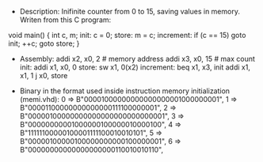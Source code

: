 * Description:
Inifinite counter from 0 to 15, saving values in memory. Writen from this C program:

void main()
{
    int c, m;
  init:
	c = 0;
  store:
	m = c;
  increment:
    if (c == 15) goto init;
    ++c;
    goto store;
}

* Assembly:
           addi x2, x0, 2  # memory address
	       addi x3, x0, 15 # max count
init:	   addi x1, x0, 0
store:	   sw x1, 0(x2)
increment: beq x1, x3, init
		   addi x1, x1, 1
		   j x0, store

* Binary in the format used inside instruction memory initialization (memi.vhd):
0      => B"00001000000000000000001000000001",
1      => B"00001100000000000000111100000001",
2      => B"00000100000000000000000000000001",
3      => B"00000000001000000100000010000100",
4      => B"11111100000100001111100010010101",
5      => B"00000100000100000000000100000001",
6      => B"00000000000000000000110010010110",
